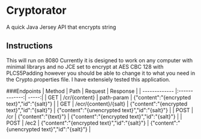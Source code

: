 # Cryptorator
A quick Java Jersey API that encrypts string

## Instructions
This will run on 8080
Currently it is designed to work on any computer with minimal librarys and no JCE set to encrypt at AES CBC 128 with PLCS5Padding however you should be able to change it to what you need in the Crypto.properties file. I have extensiely tested this application.

###Endpoints
| Method | Path | Request  | Response |
| ------------- |:-------------:| -----:|
| GET | /cr/{content} | path-param | {"content":"{encrypted text}","id":"{salt}"}  |
| GET | /ecr/{content}/{salt} | {"content":"{encrypted text}","id":"{salt}"} | {"content":"{unencrypted text}","id":"{salt}"} | 
| POST | /cr | {"content":"{text}"} | {"content":"{encrypted text}","id":"{salt}"} |
| POST | /ec2 | {"content":"{encrypted text}","id":"{salt}"} | {"content":"{unencrypted text}","id":"{salt}"} |
